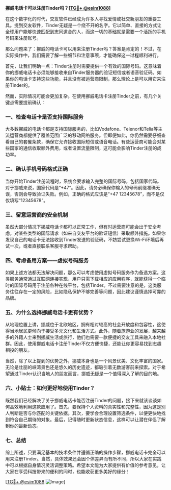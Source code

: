**挪威电话卡可以注册Tinder吗？[[TG💪+ @esim1088](https://t.me/s/esim1088)]**

在这个数字化的时代，交友软件已经成为许多人寻找爱情或社交新朋友的重要工具。提到交友软件，Tinder无疑是一个绕不开的名字。它以简单、直接的方式让全球用户能够快速匹配到志同道合的人，而这一切的基础就是需要一个活跃的手机号码来注册账号。

那么问题来了：挪威的电话卡可以用来注册Tinder吗？答案是肯定的！不过，在实际操作中，我们需要了解一些细节和注意事项，才能确保这一过程顺利进行。

首先，让我们明确一点：Tinder注册时需要提供一个有效的国际号码。这意味着你的挪威电话卡必须能够接收来自Tinder服务器的验证短信或者语音验证码。如果你的电话卡支持这些功能，并且没有被运营商限制，那么理论上是可以用它来注册Tinder的。

然而，实际情况可能会更加复杂。在使用挪威电话卡注册Tinder之前，有几个关键点需要提前确认：

### **一、检查电话卡是否支持国际服务**
大多数挪威的电话卡都是支持国际服务的，比如Vodafone、Telenor和Telia等主流运营商都提供了覆盖范围广泛的移动网络服务。但即便如此，你仍然需要仔细查看自己的套餐条款，确保它允许接收国际短信或语音电话。有些运营商可能会对某些国家的通信收取额外费用，或者设置流量限制，这可能会影响Tinder注册的成功率。

### **二、确认手机号码格式正确**
当你开始Tinder注册流程时，系统会要求输入完整的国际号码，包括国家代码。对于挪威来说，国家代码是“+47”。因此，请务必确保你输入的号码前缀准确无误，否则会导致验证失败。例如，正确的格式应该是“+47 12345678”，而不是仅仅填写“12345678”。

### **三、留意运营商的安全机制**
虽然大部分情况下挪威电话卡都可以正常工作，但有时运营商可能会出于安全考虑，对某些类型的国际请求（如来自交友平台的验证短信）采取额外措施。如果你发现自己的电话卡无法接收到Tinder发送的验证码，不妨尝试更换Wi-Fi环境后再试一次，或者直接联系客服寻求帮助。

### **四、考虑备用方案——虚拟号码服务**
如果上述方法都无法解决问题，那么可以考虑使用虚拟号码服务作为备选方案。这类服务通常通过互联网连接实现，用户只需下载相应的应用程序，就能获得一个临时的国际号码用于注册各种在线平台，包括Tinder。不过需要注意的是，这类服务往往存在一定的风险，比如隐私保护不够完善等问题，因此建议谨慎选择可靠的品牌。

### **五、为什么选择挪威电话卡更有优势？**
从地理位置上讲，挪威位于北欧地区，拥有相对较高的社会开放度和包容性，这使得当地居民更倾向于接受多元文化和生活方式。此外，随着旅游业的发展，越来越多的外籍人士来到挪威生活或旅行，他们也需要一款便捷的交友工具来融入本地社群。因此，使用挪威电话卡注册Tinder不仅方便快捷，还能让你更容易找到志趣相投的朋友。

当然，除了以上提到的优势之外，挪威本身也是一个风景优美、文化丰富的国家。无论是壮丽的峡湾景色还是悠久的历史遗迹，都吸引着无数游客前来探索。对于希望通过Tinder认识当地人的朋友而言，挪威无疑是一个值得深入了解的目的地。

### **六、小贴士：如何更好地使用Tinder？**
既然我们已经解决了关于挪威电话卡能否注册Tinder的问题，接下来就该谈谈如何高效地利用这款应用了。首先，要保持个人资料的真实性和完整性，因为这是别人判断是否与你匹配的关键依据。其次，要学会合理设置筛选条件，以便更快地找到符合自己期待的对象。最后，记得随时更新状态信息，这样可以让潜在伴侣了解到你的最新动态。

### **七、总结**
综上所述，只要满足基本的技术条件并遵循正确的操作步骤，挪威电话卡完全可以用来注册Tinder。当然，具体效果还会因个体差异而有所不同，所以大家在实践中可以根据自身情况灵活调整策略。希望本文能为大家提供有价值的参考意见，让大家在享受科技带来的便利的同时，也能收获更多美好的缘分！

[[TG💪+ @esim1088](https://t.me/s/esim1088) ![Image](https://i.postimg.cc/4NQfJmqS/Snipaste-2025-05-13-00-14-12.png)]